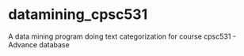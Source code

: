 datamining_cpsc531
==================

A data mining program doing text categorization for course cpsc531 - Advance database
